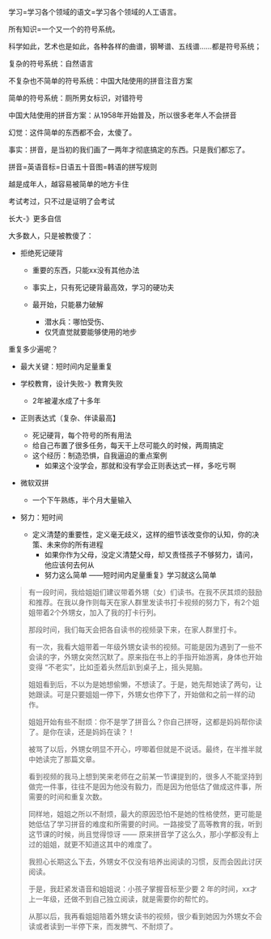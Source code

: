 学习=学习各个领域的语文=学习各个领域的人工语言。

所有知识=一个又一个的符号系统。

科学如此，艺术也是如此，各种各样的曲谱，钢琴谱、五线谱……都是符号系统；

复杂的符号系统：自然语言

不复杂也不简单的符号系统：中国大陆使用的拼音注音方案

简单的符号系统：厕所男女标识，对错符号

中国大陆使用的拼音方案：从1958年开始普及，所以很多老年人不会拼音

幻觉：这件简单的东西都不会，太傻了。

事实：拼音，是当初的我们画了一两年才彻底搞定的东西。只是我们都忘了。

拼音=英语音标=日语五十音图=韩语的拼写规则

越是成年人，越容易被简单的地方卡住

考试考过，只不过是证明了会考试

长大-》更多自信

大多数人，只是被教傻了：

- 拒绝死记硬背

  - 重要的东西，只能xx没有其他办法

  - 事实上，只有死记硬背最高效，学习的硬功夫
  - 最开始，只能暴力破解
    - 潜水兵：哪怕受伤、
    - 仅凭直觉就要能够使用的地步

重复多少遍呢？

- 最大关键：短时间内足量重复

- 学校教育，设计失败-》教育失败
  - 2年被灌水成了十多年
- 正则表达式（复杂、伴读最高】
  - 死记硬背，每个符号的所有用法
  - 给自己布置了很多任务，每天干上尽可能久的时候，两周搞定
  - 这个经历：制造恐惧，自我逼迫的重点案例
    - 如果这个没学会，那就和没有学会正则表达式一样，多吃亏啊
- 微软双拼
  - 一个下午熟练，半个月大量输入
- 努力：短时间
  - 定义清楚的重要性，定义毫无歧义，这样的细节该改变你的认知，你的决策、未来你的所有进程
    - 如果你作为父母，没定义清楚父母，却又责怪孩子不够努力，请问，他应该何去何从
    - 努力这么简单 ——短时间内足量重复》学习就这么简单



> 有一段时间，我给姐姐们建议带着外甥（女）们读书。在我不厌其烦的鼓励和推荐。在我以身作则每天在家人群里发读书打卡视频的努力下，有2个姐姐带着2个外甥女，加入了我的打卡行列。
>
> 那段时间，我们每天会把各自读书的视频录下来，在家人群里打卡。
>
> 有一次，我看大姐带着一年级外甥女读书的视频。可能是因为遇到了一些不会读的字，外甥女突然沉默了。原来指在书上的手指开始游离，身体也开始变得 “不老实”，比如歪着头然后趴到桌子上，摇头晃脑。
>
> 姐姐看到后，不以为是她想偷懒，不想读了。于是，她先帮她读了两句，让她跟读。可是只要姐姐一停下，外甥女也停下了，开始做和之前一样的动作。
>
> 姐姐开始有些不耐烦：你不是学了拼音么？你自己拼呀，这都是妈妈帮你读了。是你在读，还是妈妈在读？！
>
> 被骂了以后，外甥女明显不开心，哼唧着但就是不说话。最终，在半推半就中她读完了那篇文章。
>
> 看到视频的我马上想到笑来老师在之前某一节课提到的，很多人不能坚持到做完一件事，往往不是因为他没有毅力，而是因为他低估了做成这件事，所需要的时间和重复次数。
>
> 同样地，姐姐之所以不耐烦，最大的原因恐怕不是她的性格使然，更可能是她低估了学习拼音的难度和所需要的时间。一路接受了高等教育的我，听到这节课的时候，尚且觉得惊讶 —— 原来拼音学了这么久，那小学都没有上过的姐姐，就更不知道这其中的难度了。
>
> 我担心长期这么下去，外甥女不仅没有培养出阅读的习惯，反而会因此讨厌阅读。
>
> 于是，我赶紧发语音和姐姐说：小孩子掌握音标至少要 2 年的时间，xx才上一年级，还做不到自己独立阅读，就是需要你的帮忙的。
>
> 从那以后，我再看姐姐陪着外甥女读书的视频，很少看到她因为外甥女不会读或者读到一半停下来，而发脾气、不耐烦了。